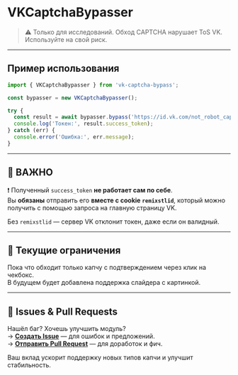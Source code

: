# VKCaptchaBypasser

> ⚠️ Только для исследований. Обход CAPTCHA нарушает ToS VK. Используйте на свой риск.

---

## Пример использования

```ts
import { VKCaptchaBypasser } from 'vk-captcha-bypass';

const bypasser = new VKCaptchaBypasser();

try {
  const result = await bypasser.bypass('https://id.vk.com/not_robot_captcha?...');
  console.log('Токен:', result.success_token);
} catch (err) {
  console.error('Ошибка:', err.message);
}
```

---

## 🔑 ВАЖНО

❗ Полученный `success_token` **не работает сам по себе**.  
Вы **обязаны** отправить его **вместе с cookie `remixstlid`**, который можно получить с помощью запроса на главную страницу VK.

Без `remixstlid` — сервер VK отклонит токен, даже если он валидный.

---

## 🚧 Текущие ограничения

Пока что обходит только капчу с подтверждением через клик на чекбокс.  
В будущем будет добавлена поддержка слайдера с картинкой.

---

## 💬 Issues & Pull Requests

Нашёл баг? Хочешь улучшить модуль?  
→ [**Создать Issue**](https://github.com/tripoloski-it/vk-captcha-bypass/issues) — для ошибок и предложений.  
→ [**Отправить Pull Request**](https://github.com/tripoloski-it/vk-captcha-bypass/pulls) — для доработок и фич.

Ваш вклад ускорит поддержку новых типов капчи и улучшит стабильность.